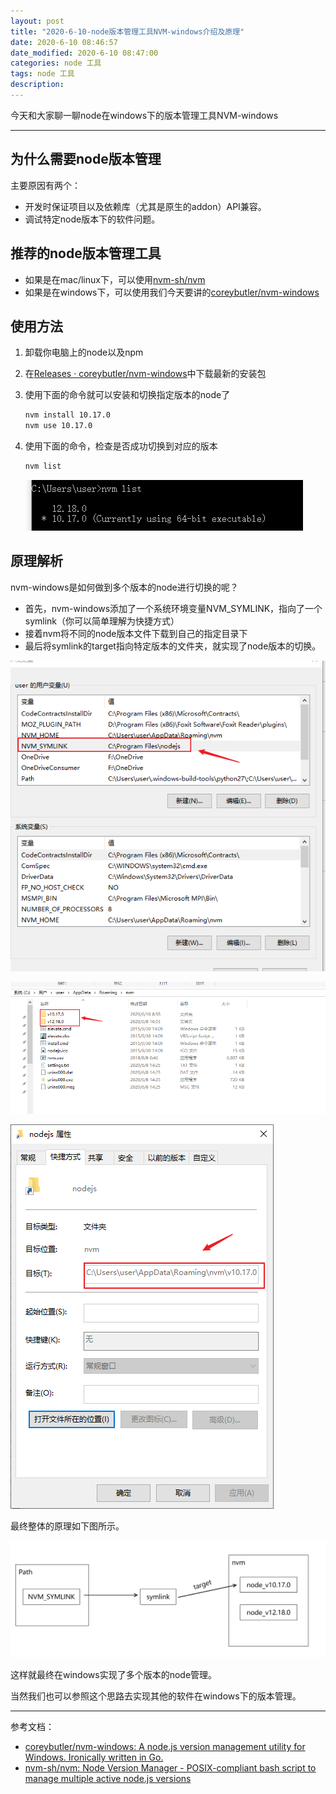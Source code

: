 ```yaml
---
layout: post
title: "2020-6-10-node版本管理工具NVM-windows介绍及原理"
date: 2020-6-10 08:46:57
date_modified: 2020-6-10 08:47:00
categories: node 工具
tags: node 工具
description:
---
```


今天和大家聊一聊node在windows下的版本管理工具NVM-windows

-----

## 为什么需要node版本管理

主要原因有两个：

- 开发时保证项目以及依赖库（尤其是原生的addon）API兼容。
- 调试特定node版本下的软件问题。

## 推荐的node版本管理工具

- 如果是在mac/linux下，可以使用[nvm-sh/nvm](https://github.com/nvm-sh/nvm)
- 如果是在windows下，可以使用我们今天要讲的[coreybutler/nvm-windows](https://github.com/coreybutler/nvm-windows)

## 使用方法

1. 卸载你电脑上的node以及npm

2. 在[Releases · coreybutler/nvm-windows](https://github.com/coreybutler/nvm-windows/releases)中下载最新的安装包

3. 使用下面的命令就可以安装和切换指定版本的node了

   ```bat
   nvm install 10.17.0
   nvm use 10.17.0
   ```

4. 使用下面的命令，检查是否成功切换到对应的版本

   ```bat
   nvm list
   ```

   ![image-20200610090009160](../media/image-20200610090009160.png)

## 原理解析

nvm-windows是如何做到多个版本的node进行切换的呢？

- 首先，nvm-windows添加了一个系统环境变量NVM_SYMLINK，指向了一个symlink（你可以简单理解为快捷方式）
- 接着nvm将不同的node版本文件下载到自己的指定目录下
- 最后将symlink的target指向特定版本的文件夹，就实现了node版本的切换。





![image-20200610090838599](../media/image-20200610090838599.png)

![image-20200610090751994](../media/image-20200610090751994.png)

![image-20200610090941256](../media/image-20200610090941256.png)

最终整体的原理如下图所示。



![image-20200610090716450](../media/image-20200610090716450.png)

这样就最终在windows实现了多个版本的node管理。

当然我们也可以参照这个思路去实现其他的软件在windows下的版本管理。



---

参考文档：

-  [coreybutler/nvm-windows: A node.js version management utility for Windows. Ironically written in Go.](https://github.com/coreybutler/nvm-windows)
-  [nvm-sh/nvm: Node Version Manager - POSIX-compliant bash script to manage multiple active node.js versions](https://github.com/nvm-sh/nvm)

